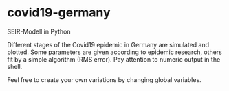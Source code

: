 # covid19-germany
SEIR-Modell in Python

Different stages of the Covid19 epidemic in Germany are simulated and plotted. Some parameters are given according to epidemic research, others fit by a simple algorithm (RMS error). Pay attention to numeric output in the shell. 

Feel free to create your own variations by changing global variables. 
